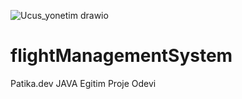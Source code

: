 ![Ucus_yonetim drawio](https://user-images.githubusercontent.com/108129872/184827846-7e22532f-5b0f-463c-8c6c-8ee01eead17f.png)
# flightManagementSystem
Patika.dev JAVA Egitim Proje Odevi
